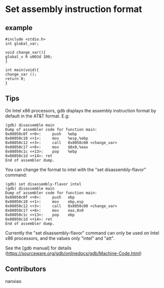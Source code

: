 # Set assembly instruction format

## example

```
#include <stdio.h>
int global_var;

void change_var(){
global_v R u003d 100;
}

int main(void){
change_var ();
return 0;
}
```

## Tips

On Intel x86 processors, gdb displays the assembly instruction format by default in the AT&T format. E.g:

```
(gdb) disassemble main
Dump of assembler code for function main:
0x08050c0f <+0>:     push   %ebp
0x08050c10 <+1>:     mov    %esp,%ebp
0x08050c12 <+3>:     call   0x8050c00 <change_var>
0x08050c17 <+8>:     mov    $0x0,%eax
0x08050c1c <+13>:    pop    %ebp
0x08050c1d <+14>: ret
End of assembler dump.
```


You can change the format to intel with the "set disassembly-flavor" command:

```
(gdb) set disassembly-flavor intel
(gdb) disassemble main
Dump of assembler code for function main:
0x08050c0f <+0>:     push   ebp
0x08050c10 <+1>:     mov    ebp,esp
0x08050c12 <+3>:     call   0x8050c00 <change_var>
0x08050c17 <+8>:     mov    eax,0x0
0x08050c1c <+13>:    pop    ebp
0x08050c1d <+14>: ret
End of assembler dump.
```

Currently the "set disassembly-flavor" command can only be used on Intel x86 processors, and the values only "intel" and "att".

See the [gdb manual] for details (https://sourceware.org/gdb/onlinedocs/gdb/Machine-Code.html)

## Contributors

nanxiao



